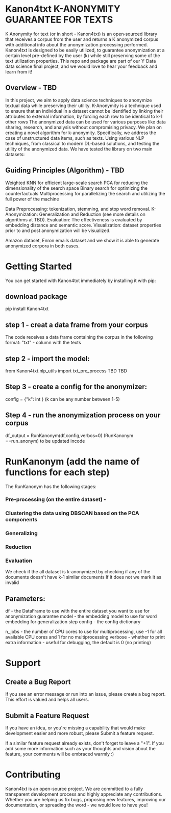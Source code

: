 # Kanon4txt K-ANONYMITY GUARANTEE FOR TEXTS



K Anonymity for text (or in short - Kanon4txt) is an open‑sourced library that receives a corpus from the user and returns a K anonymized corpus with additional info about the anonymization processing performed.
Kanon4txt is designed to be easily utilized, to guarantee anonymization at a certain level pre-defined by the user (k) while still preserving some of the text utilization properties. 
This repo and package are part of our Y-Data data science final project, and we would love to hear your feedback and learn from it!

## Overview - TBD
In this project, we aim to apply data science techniques to anonymize textual data while preserving their utility. K-Anonymity is a technique used to ensure that an individual in a dataset cannot be identified by linking their attributes to external information, by forcing each row to be identical to k-1 other rows The anonymized data can be used for various purposes like data sharing, research, and analysis without compromising privacy. We plan on creating a novel algorithm for k-anonymity. Specifically, we address the case of unstructured data items, such as texts. Using various NLP techniques, from classical to modern DL-based solutions, and testing the utility of the anonymized data.
We have tested the library on two main datasets:

## Guiding Principles (Algorithm) - TBD
Weighted KNN for efficient large-scale search
PCA for reducing the dimensionality of the search space
Binary search for optimizing the counterfactuals
Multiprocessing for parallelizing the search and utilizing the full power of the machine

Data Preprocessing: tokenization, stemming, and stop word removal.
K-Anonymization: Generalization and Reduction (see more details on algorithms at TBD).
Evaluation: The effectiveness is evaluated by embedding distance and semantic score.
Visualization: dataset properties prior to and post anonymization will be visualized.

Amazon dataset,
Enron emails dataset
and we show it is able to generate anonymized corpora in both cases.


# Getting Started
You can get started with Kanon4txt immediately by installing it with pip:
## download package
pip install Kanon4txt

## step 1 - creat a data frame from your corpus
The code receives a data frame containing the corpus in the following format:
"txt" - column with the texts

## step 2 - import the model:

from Kanon4txt.nlp_utils import txt_pre_process
TBD
TBD

## Step 3 - create a config for the anonymizer:

config = {"k": int } (k can be any number between 1-5)
              
## Step 4 -  run the anonymization process on your corpus


df_output = RunKanonym(df,config,verbos=0)  (RunKanonym ==run_anonym) to be updated incode



# RunKanonym (add the name of functions for each step)
The RunKanonym has the following stages:

### Pre-processing (on the entire dataset) -


### Clustering the data using DBSCAN based on the PCA components


### Generalizing

### Reduction

### Evaluation
We check if the all dataset is k-anonymized.by checking if any of the documents doesn't have k-1 similar documents 
If it does not we mark it as invalid



## Parameters:

df - the DataFrame to use with the entire dataset you want to use for anonymization guarantee
model - the embedding model to use for word embedding for generalization step 
config - the config dictionary


n_jobs - the number of CPU cores to use for multiprocessing, use -1 for all available CPU cores and 1 for no multiprocessing
verbose - whether to print extra information - useful for debugging, the default is 0 (no printing)


# Support

## Create a Bug Report
If you see an error message or run into an issue, please create a bug report. This effort is valued and helps all users.

## Submit a Feature Request
If you have an idea, or you're missing a capability that would make development easier and more robust, please Submit a feature request.

If a similar feature request already exists, don't forget to leave a "+1". If you add some more information such as your thoughts and vision about the feature, your comments will be embraced warmly :)

# Contributing

Kanon4txt is an open-source project. We are committed to a fully transparent development process and highly appreciate any contributions. Whether you are helping us fix bugs, proposing new features, improving our documentation, or spreading the word - we would love to have you!




